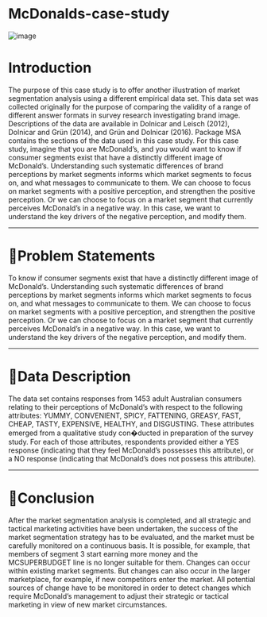 
# McDonalds-case-study


![image](https://user-images.githubusercontent.com/60461956/212480484-a8a43927-b4c5-4422-a82b-3de78443157f.png)


# Introduction
The purpose of this case study is to offer another illustration of market segmentation analysis using a different empirical data set. This data set was collected originally for the purpose of comparing the validity of a range of different answer formats in survey research investigating brand image. Descriptions of the data are available in Dolnicar and Leisch (2012), Dolnicar and Grün (2014), and Grün and Dolnicar (2016). Package MSA contains the sections of the data used in this case study. For this case study, imagine that you are McDonald’s, and you would want to know if consumer segments exist that have a distinctly different image of McDonald’s. Understanding such systematic differences of brand perceptions by market segments informs which market segments to focus on, and what messages to communicate to them. We can choose to focus on market segments with a positive perception, and strengthen the positive perception. Or we can choose to focus on a market segment that currently perceives McDonald’s in a negative way. In this case, we want to understand the key drivers of the negative perception, and modify them.


-----------------------------------------------------


# 📖Problem Statements
To know if consumer segments exist that have a distinctly different image of McDonald’s. Understanding such systematic differences of brand perceptions by market segments informs which market segments to focus on, and what messages to communicate to them. We can choose to focus on market segments with a positive perception, and strengthen the positive perception. Or we can choose to focus on a market segment that currently perceives McDonald’s in a negative way. In this case, we want to understand the key drivers of the negative perception, and modify them.


-----------------------------------------------------


# 📖Data Description
The data set contains responses from 1453 adult Australian consumers relating to their perceptions of McDonald’s with respect to the following attributes: YUMMY, CONVENIENT, SPICY, FATTENING, GREASY, FAST, CHEAP, TASTY, EXPENSIVE, HEALTHY, and DISGUSTING. These attributes emerged from a qualitative study con�ducted in preparation of the survey study. For each of those attributes, respondents provided either a YES response (indicating that they feel McDonald’s possesses this attribute), or a NO response (indicating that McDonald’s does not possess this attribute).


-----------------------------------------------------


# 📖Conclusion
After the market segmentation analysis is completed, and all strategic and tactical marketing activities have been undertaken, the success of the market segmentation strategy has to be evaluated, and the market must be carefully monitored on a continuous basis. It is possible, for example, that members of segment 3 start earning more money and the MCSUPERBUDGET line is no longer suitable for them. Changes can occur within existing market segments. But changes can also occur in the larger marketplace, for example, if new competitors enter the market. All potential sources of change have to be monitored in order to detect changes which require McDonald’s management to adjust their strategic or tactical marketing in view of new market circumstances.
